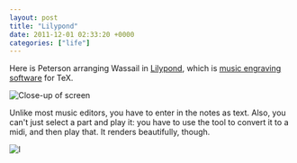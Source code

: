```yaml
---
layout: post
title: "Lilypond"
date: 2011-12-01 02:33:20 +0000
categories: ["life"]
---
```


Here is Peterson arranging Wassail in [Lilypond](http://lilypond.org/), which is [music engraving software](http://tex.blogoverflow.com/2011/11/sheet-music-with-lilypond-and-frescobaldi/) for TeX. 

![Close-up of screen](https://judytuna.com/files/2011/11/P1060330-300x225.jpg)

Unlike most music editors, you have to enter in the notes as text. Also, you can't just select a part and play it: you have to use the tool to convert it to a midi, and then play that. It renders beautifully, though.

![I](https://judytuna.com/files/2011/11/P1060326-300x225.jpg)